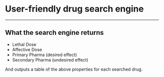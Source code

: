 # User-friendly drug search engine 

***
## What the search engine returns 
 - Lethal Dose
 - Affective Dose
 - Primary Pharma (desired effect)
 - Secondary Pharma (undesired effect)
 
 And outputs a table of the above properties for each searched drug.

